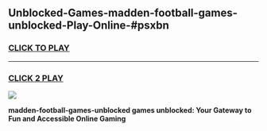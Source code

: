 
## Unblocked-Games-madden-football-games-unblocked-Play-Online-#psxbn
<h3>
<a href="https://premium.freeplayer.one?title=madden-football-games-unblocked&ref=27F">CLICK TO PLAY</a></h3>
<hr>

<h3>
<a href="https://premium.freeplayer.one?title=madden-football-games-unblocked&ref=27F">CLICK 2 PLAY</a>
  
</h3>

<a href="https://premium.freeplayer.one?title=madden-football-games-unblocked&ref=27F"><img src="https://clearcache.store/games.png"></a>


**madden-football-games-unblocked games unblocked: Your Gateway to Fun and Accessible Online Gaming**
